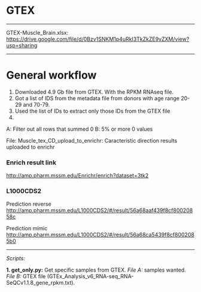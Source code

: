 # GTEX
________________________________________________________________________________________________________________________

GTEX-Muscle_Brain.xlsx: https://drive.google.com/file/d/0Bzv1SNKM1p4uRkI3TkZkZE9vZXM/view?usp=sharing
________________________________________________________________________________________________________________________

# General workflow

1. Downloaded 4.9 Gb file from GTEX. With the RPKM RNAseq file.
2. Got a list of IDS from the metadata file from donors with age range 20-29 and 70-79.
3. Used the list of IDs to extract only those IDs from the GTEX file
4.
  A: Filter out all rows that summed 0 
  B: 5% or more 0 values

File: Muscle_tex_CD_upload_to_enrichr: Caracteristic direction results uploaded to enrichr


### Enrich result link 
  http://amp.pharm.mssm.edu/Enrichr/enrich?dataset=3tk2

### L1000CDS2
  Prediction reverse
  http://amp.pharm.mssm.edu/L1000CDS2/#/result/56a68aaf439f8cf80020858c

  Prediction mimic
  http://amp.pharm.mssm.edu/L1000CDS2/#/result/56a68ca5439f8cf8002085b0

________________________________________________________________________________________________________________________

*Scripts:*

**1. get_only.py:** Get specific samples from GTEX. 
  *File A:* samples wanted.
  *File B:* GTEX file (GTEx_Analysis_v6_RNA-seq_RNA-SeQCv1.1.8_gene_rpkm.txt).

